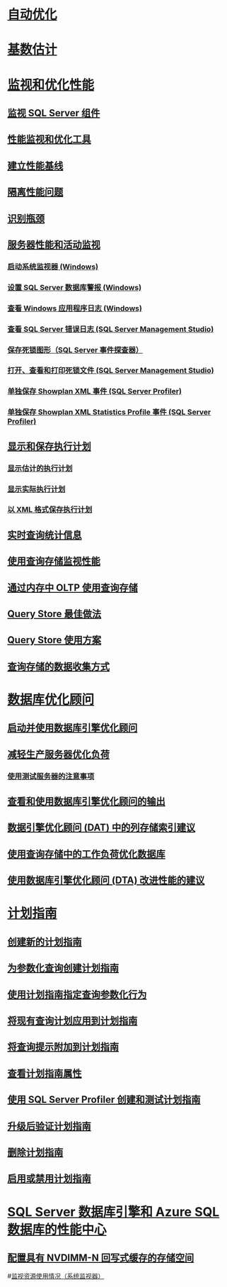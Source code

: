 # [自动优化](../automatic-tuning/automatic-tuning.md)
# [基数估计](cardinality-estimation-sql-server.md)  

# [监视和优化性能](monitor-and-tune-for-performance.md)  
## [监视 SQL Server 组件](monitor-sql-server-components.md)  
## [性能监视和优化工具](performance-monitoring-and-tuning-tools.md)  

## [建立性能基线](establish-a-performance-baseline.md)  
## [隔离性能问题](isolate-performance-problems.md)  
## [识别瓶颈](identify-bottlenecks.md)  
## [服务器性能和活动监视](server-performance-and-activity-monitoring.md)  
### [启动系统监视器 (Windows)](start-system-monitor-windows.md)  
### [设置 SQL Server 数据库警报 (Windows)](set-up-a-sql-server-database-alert-windows.md)  
### [查看 Windows 应用程序日志 (Windows)](view-the-windows-application-log-windows-10.md)  
### [查看 SQL Server 错误日志 (SQL Server Management Studio)](view-the-sql-server-error-log-sql-server-management-studio.md)  
### [保存死锁图形（SQL Server 事件探查器）](save-deadlock-graphs-sql-server-profiler.md)  
### [打开、查看和打印死锁文件 (SQL Server Management Studio)](open-view-and-print-a-deadlock-file-sql-server-management-studio.md)  
### [单独保存 Showplan XML 事件 (SQL Server Profiler)](save-showplan-xml-events-separately-sql-server-profiler.md)  
### [单独保存 Showplan XML Statistics Profile 事件 (SQL Server Profiler)](save-showplan-xml-statistics-profile-events-separately-sql-server-profiler.md)  
## [显示和保存执行计划](display-and-save-execution-plans.md)  
### [显示估计的执行计划](display-the-estimated-execution-plan.md)  
### [显示实际执行计划](display-an-actual-execution-plan.md)  
### [以 XML 格式保存执行计划](save-an-execution-plan-in-xml-format.md)  
## [实时查询统计信息](live-query-statistics.md)  
## [使用查询存储监视性能](monitoring-performance-by-using-the-query-store.md)  
## [通过内存中 OLTP 使用查询存储](using-the-query-store-with-in-memory-oltp.md)  
## [Query Store 最佳做法](best-practice-with-the-query-store.md)  
## [Query Store 使用方案](query-store-usage-scenarios.md)  
## [查询存储的数据收集方式](how-query-store-collects-data.md)  


# [数据库优化顾问](database-engine-tuning-advisor.md)  
## [启动并使用数据库引擎优化顾问](start-and-use-the-database-engine-tuning-advisor.md)  
## [减轻生产服务器优化负荷](reduce-the-production-server-tuning-load.md)  
### [使用测试服务器的注意事项](considerations-for-using-test-servers.md)  
## [查看和使用数据库引擎优化顾问的输出](view-and-work-with-the-output-from-the-database-engine-tuning-advisor.md)  
## [数据引擎优化顾问 (DAT) 中的列存储索引建议](columnstore-index-recommendations-in-database-engine-tuning-advisor-dta.md)  
## [使用查询存储中的工作负荷优化数据库](tuning-database-using-workload-from-query-store.md)  
## [使用数据库引擎优化顾问 (DTA) 改进性能的建议](performance-improvements-using-dta-recommendations.md)  

# [计划指南](plan-guides.md)  
## [创建新的计划指南](create-a-new-plan-guide.md)  
## [为参数化查询创建计划指南](create-a-plan-guide-for-parameterized-queries.md)  
## [使用计划指南指定查询参数化行为](specify-query-parameterization-behavior-by-using-plan-guides.md)  
## [将现有查询计划应用到计划指南](apply-a-fixed-query-plan-to-a-plan-guide.md)  
## [将查询提示附加到计划指南](attach-query-hints-to-a-plan-guide.md)  
## [查看计划指南属性](view-plan-guide-properties.md)  
## [使用 SQL Server Profiler 创建和测试计划指南](use-sql-server-profiler-to-create-and-test-plan-guides.md)  
## [升级后验证计划指南](validate-plan-guides-after-upgrade.md)  
## [删除计划指南](delete-a-plan-guide.md)  
## [启用或禁用计划指南](enable-or-disable-a-plan-guide.md)  

# [SQL Server 数据库引擎和 Azure SQL 数据库的性能中心](performance-center-for-sql-server-database-engine-and-azure-sql-database.md)  
## [配置具有 NVDIMM-N 回写式缓存的存储空间](configuring-storage-spaces-with-a-nvdimm-n-write-back-cache.md)  

#[监视资源使用情况（系统监视器）](../performance-monitor/monitor-resource-usage-system-monitor.md) 
